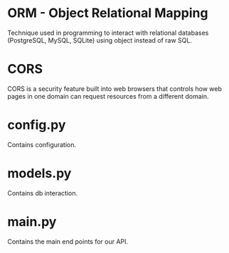 # ORM - Object Relational Mapping 
Technique used in programming to interact with relational databases (PostgreSQL, MySQL, SQLite) using object instead of raw SQL.

# CORS
CORS is a security feature built into web browsers that controls how web pages in one domain can request resources from a different domain.

# config.py
Contains configuration. 

# models.py
Contains db interaction. 

# main.py
Contains the main end points for our API.



